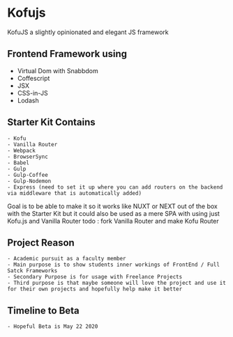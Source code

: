 # Kofujs
KofuJS a slightly opinionated and elegant JS framework

## Frontend Framework using

  - Virtual Dom with Snabbdom
  - Coffescript 
  - JSX
  - CSS-in-JS
  - Lodash

## Starter Kit Contains
	- Kofu
	- Vanilla Router
	- Webpack
	- BrowserSync
	- Babel
	- Gulp
	- Gulp-Coffee
	- Gulp-Nodemon
	- Express (need to set it up where you can add routers on the backend via middleware that is automatically added)
	

Goal is to be able to make it so it works like NUXT or NEXT out of the box with the Starter Kit but it could also be used as a mere SPA with using just Kofu.js and Vanilla Router 
  todo : fork Vanilla Router and make Kofu Router

## Project Reason
    - Academic pursuit as a faculty member
    - Main purpose is to show students inner workings of FrontEnd / Full Satck Frameworks
    - Secondary Purpose is for usage with Freelance Projects 
    - Third purpose is that maybe someone will love the project and use it for their own projects and hopefully help make it better
## Timeline to Beta
    - Hopeful Beta is May 22 2020
